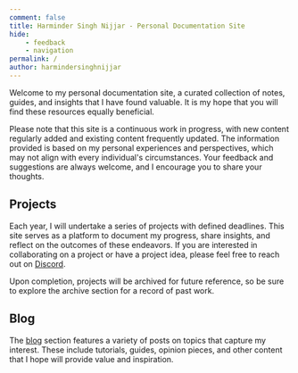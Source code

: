 ```yaml
---
comment: false
title: Harminder Singh Nijjar - Personal Documentation Site
hide: 
    - feedback
    - navigation
permalink: /
author: harmindersinghnijjar
---
```


Welcome to my personal documentation site, a curated collection of notes, guides, and insights that I have found valuable. It is my hope that you will find these resources equally beneficial.  

Please note that this site is a continuous work in progress, with new content regularly added and existing content frequently updated. The information provided is based on my personal experiences and perspectives, which may not align with every individual's circumstances. Your feedback and suggestions are always welcome, and I encourage you to share your thoughts.  

## Projects  

Each year, I will undertake a series of projects with defined deadlines. This site serves as a platform to document my progress, share insights, and reflect on the outcomes of these endeavors. If you are interested in collaborating on a project or have a project idea, please feel free to reach out on [Discord](https://discord.gg/nuJfCWCxby).

Upon completion, projects will be archived for future reference, so be sure to explore the archive section for a record of past work.  

## Blog  

The [blog](/blog) section features a variety of posts on topics that capture my interest. These include tutorials, guides, opinion pieces, and other content that I hope will provide value and inspiration.
